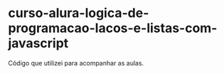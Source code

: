 # curso-alura-logica-de-programacao-lacos-e-listas-com-javascript

Código que utilizei para acompanhar as aulas.